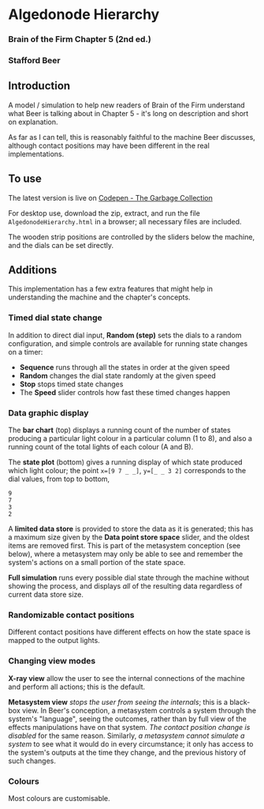 # Algedonode Hierarchy
### Brain of the Firm Chapter 5 (2nd ed.)
### Stafford Beer 

## Introduction
A model / simulation to help new readers of Brain of the Firm understand what Beer is talking about in Chapter 5 - it's long on description and short on explanation.

As far as I can tell, this is reasonably faithful to the machine Beer discusses, although contact positions may have been different in the real implementations.

## To use
The latest version is live on [Codepen - The Garbage Collection](http://codepen.io/thegarbagecollection/project/full/ZLLRne)

For desktop use, download the zip, extract, and run the file `AlgedonodeHierarchy.html` in a browser; all necessary files are included.

The wooden strip positions are controlled by the sliders below the machine, and the dials can be set directly.

## Additions
This implementation has a few extra features that might help in understanding the machine and the chapter's concepts.

### Timed dial state change
In addition to direct dial input, **Random (step)** sets the dials to a random configuration, and simple controls are available for running state changes on a timer:
* **Sequence** runs through all the states in order at the given speed
* **Random** changes the dial state randomly at the given speed
* **Stop** stops timed state changes
* The **Speed** slider controls how fast these timed changes happen

### Data graphic display
The **bar chart** (top) displays a running count of the number of states producing a particular light colour in a particular column (1 to 8), and also a running count of the total lights of each colour (A and B).

The **state plot** (bottom) gives a running display of which state produced which light colour; the point `x=[9 7 _ _]`, `y=[_ _ 3 2]` corresponds to the dial values, from top to bottom, 
```
9
7
3
2
```
A **limited data store** is provided to store the data as it is generated; this has a maximum size given by the **Data point store space** slider, and the oldest items are removed first. This is part of the metasystem conception (see below), where a metasystem may only be able to see and remember the system's actions on a small portion of the state space.

**Full simulation** runs every possible dial state through the machine without showing the process, and displays *all* of the resulting data regardless of current data store size.

### Randomizable contact positions
Different contact positions have different effects on how the state space is mapped to the output lights.

### Changing view modes
**X-ray view** allow the user to see the internal connections of the machine and perform all actions; this is the default.

**Metasystem view** _stops the user from seeing the internals_; this is a black-box view. In Beer's conception, a metasystem controls a system through the system's "language", seeing the outcomes, rather than by full view of the effects manipulations have on that system. _The contact position change is disabled_ for the same reason. Similarly, _a metasystem cannot simulate a system_ to see what it would do in every circumstance; it only has access to the system's outputs at the time they change, and the previous history of such changes.

### Colours
Most colours are customisable.